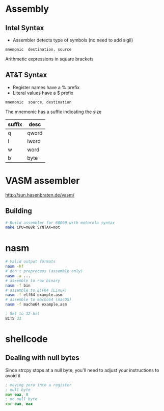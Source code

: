# Assembly
## Intel Syntax

* Assembler detects type of symbols (no need to add sigil)

```
mnemonic  destination, source
```

Arithmetic expressions in square brackets

## AT&T Syntax

* Register names have a % prefix
* Literal values have a $ prefix

```
mnemonic  source, destination
```

The mnemonic has a suffix indicating the size

suffix | desc
---    | ---
q      | qword
l      | lword
w      | word
b      | byte


# VASM assembler

http://sun.hasenbraten.de/vasm/
## Building

```bash
# Build assembler for 68000 with motorola syntax
make CPU=m68k SYNTAX=mot
```



# nasm
```bash
# Valid output formats
nasm -hf
# don't preprocess (assemble only)
nasm -a ...
# assemble to raw binary
nasm -f bin
# assemble to ELF64 (Linux)
nasm -f elf64 example.asm
# assemble to macho64 (macOS)
nasm -f macho64 example.asm
```

```asm
; Set to 32-bit
BITS 32
```
# shellcode

## Dealing with null bytes

Since strcpy stops at a null byte, you'll need to adjust your instructions to avoid it

```asm
; moving zero into a register
; null byte
mov eax, 0
; no null byte
xor eax, eax
```
